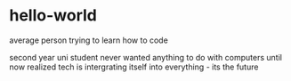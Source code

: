 # hello-world
average person trying to learn how to code

second year uni student
never wanted anything to do with computers until now
realized tech is intergrating itself into everything - its the future
